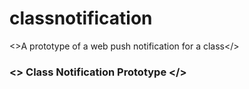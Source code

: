 # classnotification
&lt;>A prototype of a web push notification for a class&lt;/>


### <> Class Notification Prototype </>
